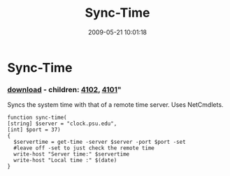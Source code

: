 ﻿---
pid:            1121
parent:         0
children:       4102,4101
poster:         Lance Robinson
title:          Sync-Time
date:           2009-05-21 10:01:18
format:         posh
---

# Sync-Time

### [download](1121.ps1) - children: [4102](4102.md), [4101](4101.md)"

Syncs the system time with that of a remote time server.  Uses NetCmdlets.

```posh
function sync-time(
[string] $server = "clock.psu.edu",
[int] $port = 37)
{
  $servertime = get-time -server $server -port $port -set
  #leave off -set to just check the remote time
  write-host "Server time:" $servertime 
  write-host "Local time :" $(date)
}


```
